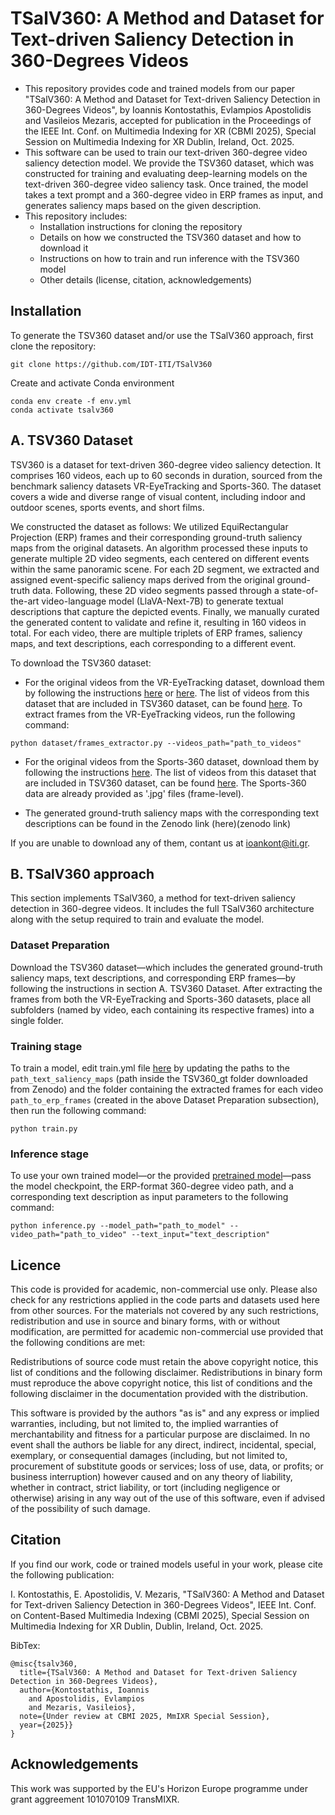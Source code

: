 # TSalV360: A Method and Dataset for Text-driven Saliency Detection in 360-Degrees Videos

* This repository provides code and trained models from our paper "TSalV360: A Method and Dataset for Text-driven Saliency Detection in 360-Degrees Videos", by Ioannis Kontostathis, Evlampios Apostolidis and Vasileios Mezaris, accepted for publication in the Proceedings of the IEEE Int. Conf. on Multimedia Indexing for XR (CBMI 2025), Special Session on Multimedia Indexing for XR Dublin, Ireland, Oct. 2025.
* This software can be used to train our text-driven 360-degree video saliency detection model. We provide the TSV360 dataset, which was constructed for training and evaluating deep-learning models on the text-driven 360-degree video saliency task. Once trained, the model takes a text prompt and a 360-degree video in ERP frames as input, and generates saliency maps based on the given description.
* This repository includes:
  * Installation instructions for cloning the repository
  * Details on how we constructed the TSV360 dataset and how to download it
  * Instructions on how to train and run inference with the TSV360 model
  * Other details (license, citation, acknowledgements)

## Installation
To generate the TSV360 dataset and/or use the TSalV360 approach, first clone the repository:
```
git clone https://github.com/IDT-ITI/TSalV360
```
Create and activate Conda environment

```
conda env create -f env.yml
conda activate tsalv360
```
## A. TSV360 Dataset

TSV360 is a dataset for text-driven 360-degree video saliency detection.
It comprises 160 videos, each up to 60 seconds in duration, sourced from the benchmark saliency datasets VR-EyeTracking and Sports-360. The dataset covers a wide and diverse range of visual content, including indoor and outdoor scenes, sports events, and short films.

We constructed the dataset as follows:
We utilized EquiRectangular Projection (ERP) frames and their corresponding ground-truth saliency maps from the original datasets. An algorithm processed these inputs to generate multiple 2D video segments, each centered on different events within the same panoramic scene. For each 2D segment, we extracted and assigned event-specific saliency maps derived from the original ground-truth data. Following, these 2D video segments passed through a state-of-the-art video-language model (LlaVA-Next-7B) to generate textual descriptions that capture the depicted events.
Finally, we manually curated the generated content to validate and refine it, resulting in 160 videos in total. For each video, there are multiple triplets of ERP frames, saliency maps, and text descriptions, each corresponding to a different event.

To download the TSV360 dataset:

*	For the original videos from the VR-EyeTracking dataset, download them by following the instructions [here](https://github.com/xuyanyu-shh/VR-EyeTracking) or [here](https://github.com/mtliba/ATSal/tree/master). The list of videos from this dataset that are included in TSV360 dataset, can be found [here](dataset/vreyetracking.json). To extract frames from the VR-EyeTracking videos, run the following command:
``` 
python dataset/frames_extractor.py --videos_path="path_to_videos"
```
* For the original videos from the Sports-360 dataset, download them by following the instructions [here](https://github.com/vhchuong/Saliency-prediction-for-360-degree-video/tree/main). The list of videos from this dataset that are included in TSV360 dataset, can be found [here](dataset/sports360.json). The Sports-360 data are already provided as '.jpg' files (frame-level).

* The generated ground-truth saliency maps with the corresponding text descriptions can be found in the Zenodo link (here)(zenodo link)

If you are unable to download any of them, contant us at ioankont@iti.gr. 

## B. TSalV360 approach

This section implements TSalV360, a method for text-driven saliency detection in 360-degree videos. It includes the full TSalV360 architecture along with the setup required to train and evaluate the model.

### Dataset Preparation

Download the TSV360 dataset—which includes the generated ground-truth saliency maps, text descriptions, and corresponding ERP frames—by following the instructions in section A. TSV360 Dataset.
After extracting the frames from both the VR-EyeTracking and Sports-360 datasets, place all subfolders (named by video, each containing its respective frames) into a single folder.

### Training stage
To train a model, edit train.yml file [here](configs/train.yml) by updating the paths to the `path_text_saliency_maps` (path inside the TSV360_gt folder downloaded from Zenodo) and the folder containing the extracted frames for each video `path_to_erp_frames` (created in the above Dataset Preparation subsection), then run the following command:

```
python train.py
```

### Inference stage

To use your own trained model—or the provided [pretrained model](https://drive.google.com/file/d/1oMyNRPtgtDMHkCpttPXaSyGj45CG8HS-/view?usp=sharing)—pass the model checkpoint, the ERP-format 360-degree video path, and a corresponding text description as input parameters to the following command:

```
python inference.py --model_path="path_to_model" --video_path="path_to_video" --text_input="text_description"
```
## Licence

This code is provided for academic, non-commercial use only. Please also check for any restrictions applied in the code parts and datasets used here from other sources. For the materials not covered by any such restrictions, redistribution and use in source and binary forms, with or without modification, are permitted for academic non-commercial use provided that the following conditions are met:

Redistributions of source code must retain the above copyright notice, this list of conditions and the following disclaimer. Redistributions in binary form must reproduce the above copyright notice, this list of conditions and the following disclaimer in the documentation provided with the distribution.

This software is provided by the authors "as is" and any express or implied warranties, including, but not limited to, the implied warranties of merchantability and fitness for a particular purpose are disclaimed. In no event shall the authors be liable for any direct, indirect, incidental, special, exemplary, or consequential damages (including, but not limited to, procurement of substitute goods or services; loss of use, data, or profits; or business interruption) however caused and on any theory of liability, whether in contract, strict liability, or tort (including negligence or otherwise) arising in any way out of the use of this software, even if advised of the possibility of such damage.

## Citation
If you find our work, code or trained models useful in your work, please cite the following publication:

I. Kontostathis, E. Apostolidis, V. Mezaris, "TSalV360: A Method and Dataset for Text-driven Saliency Detection in 360-Degrees Videos", IEEE Int. Conf. on Content-Based Multimedia Indexing (CBMI 2025), Special Session on Multimedia Indexing for XR Dublin, Dublin, Ireland, Oct. 2025.

BibTex:
````
@misc{tsalv360,
  title={TSalV360: A Method and Dataset for Text-driven Saliency Detection in 360-Degrees Videos},
  author={Kontostathis, Ioannis
    and Apostolidis, Evlampios
    and Mezaris, Vasileios},
  note={Under review at CBMI 2025, MmIXR Special Session},
  year={2025}}
}
````
## Acknowledgements
This work was supported by the EU's Horizon Europe programme under grant aggreement 101070109 TransMIXR.



